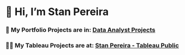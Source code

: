 # 👋 Hi, I’m Stan Pereira

### 🌱 My Portfolio Projects are in: [Data Analyst Projects](https://github.com/stanpereira/DataAnalystProjects)
### 👨‍💻 My Tableau Projects are at: [Stan Pereira - Tableau Public](https://public.tableau.com/app/profile/stan.pereira/vizzes)





<!---
stanpereira/stanpereira is a ✨ special ✨ repository because its `README.md` (this file) appears on your GitHub profile.
You can click the Preview link to take a look at your changes.
--->
